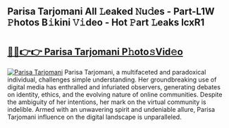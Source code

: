 ## Parisa Tarjomani All 𝙻eaked 𝙽u𝚍es - Part-L1W 𝙿hotos B𝚒kini 𝚅𝚒deo - Hot 𝙿art 𝙻eaks lcxR1

# <h2><a href="http://ld3lz1.urlbe.top/?page=Parisa+Tarjomani">🔗🔗👉👉 Parisa Tarjomani P𝚑oto𝚜Vid𝚎o</a></h2>

[![Parisa Tarjomani](https://i.imgur.com/eBuTRDB.gif)](http://ld3lz1.urlbe.top/?page=Parisa+Tarjomani)
Parisa Tarjomani, a multifaceted and paradoxical individual, challenges simple understanding. Her groundbreaking use of digital media has enthralled and infuriated observers, generating debates on identity, ethics, and the evolving nature of online communities. Despite the ambiguity of her intentions, her mark on the virtual community is indelible. Armed with an unwavering spirit and undeniable allure, Parisa Tarjomani influence on the digital landscape is unparalleled.
